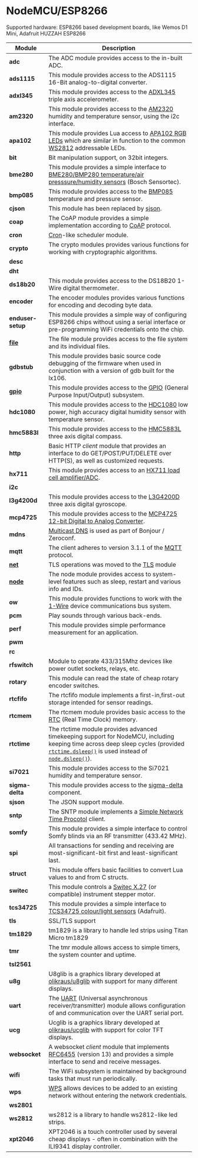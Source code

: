 # NodeMCU/ESP8266
Supported hardware: ESP8266 based development boards, like Wemos D1 Mini, Adafruit HUZZAH ESP8266

| Module | Description |
| --- | --- |
| **adc** | The ADC module provides access to the in-built ADC. | 
| **ads1115** | This module provides access to the ADS1115 16-Bit analog-to-digital converter. | 
| **adxl345** | This module provides access to the [ADXL345](https://www.sparkfun.com/products/9836) triple axis accelerometer. | 
| **am2320** | This module provides access to the [AM2320](https://akizukidenshi.com/download/ds/aosong/AM2320.pdf) humidity and temperature sensor, using the i2c interface. | 
| **apa102** | This module provides Lua access to [APA102 RGB LEDs](https://youtu.be/UYvC-hukz-0) which are similar in function to the common [WS2812](ws2812) addressable LEDs. | 
| **bit** | Bit manipulation support, on 32bit integers. | 
| **bme280** | This module provides a simple interface to [BME280/BMP280 temperature/air presssure/humidity sensors](http://www.bosch-sensortec.com/bst/products/all_products/bme280) (Bosch Sensortec). | 
| **bmp085** | This module provides access to the [BMP085](https://www.sparkfun.com/tutorials/253) temperature and pressure sensor. | 
| **cjson** | This module has been replaced by [sjson](sjson.md). | 
| **coap** | The CoAP module provides a simple implementation according to [CoAP](http://tools.ietf.org/html/rfc7252) protocol. | 
| **cron** | [Cron](https://en.wikipedia.org/wiki/Cron)-like scheduler module. | 
| **crypto** | The crypto modules provides various functions for working with cryptographic algorithms. | 
| **desc** |  | 
| **dht** |  | 
| **ds18b20** | This module provides access to the DS18B20 1-Wire digital thermometer. | 
| **encoder** | The encoder modules provides various functions for encoding and decoding byte data. | 
| **enduser-setup** | This module provides a simple way of configuring ESP8266 chips without using a serial interface or pre-programming WiFi credentials onto the chip. | 
| **[file](modules/file.md)** | The file module provides access to the file system and its individual files. | 
| **gdbstub** | This module provides basic source code debugging of the firmware when used in conjunction with a version of gdb built for the lx106. | 
| **[gpio](modules/gpio.md)** | This module provides access to the [GPIO](https://en.wikipedia.org/wiki/General-purpose_input/output) (General Purpose Input/Output) subsystem. | 
| **hdc1080** | This module provides access to the [HDC1080](http://www.ti.com/product/HDC1080) low power, high accuracy digital humidity sensor with temperature sensor. | 
| **hmc5883l** | This module provides access to the [HMC5883L](https://www.sparkfun.com/products/10530) three axis digital compass. | 
| **http** | Basic HTTP *client* module that provides an interface to do GET/POST/PUT/DELETE over HTTP(S), as well as customized requests. | 
| **hx711** | This module provides access to an [HX711 load cell amplifier/ADC](https://learn.sparkfun.com/tutorials/load-cell-amplifier-hx711-breakout-hookup-guide). | 
| **i2c** |  | 
| **l3g4200d** | This module provides access to the [L3G4200D](https://www.sparkfun.com/products/10612) three axis digital gyroscope. | 
| **mcp4725** | This module provides access to the [MCP4725 12-bit Digital to Analog Converter](http://ww1.microchip.com/downloads/en/DeviceDoc/22039d.pdf). | 
| **mdns** | [Multicast DNS](https://en.wikipedia.org/wiki/Multicast_DNS) is used as part of Bonjour / Zeroconf. | 
| **mqtt** | The client adheres to version 3.1.1 of the [MQTT](https://en.wikipedia.org/wiki/MQTT) protocol. | 
| **[net](modules/net.md)** |  TLS operations was moved to the [TLS](tls.md) module  | 
| **[node](modules/node.md)** | The node module provides access to system-level features such as sleep, restart and various info and IDs. | 
| **ow** | This module provides functions to work with the [1-Wire](https://en.wikipedia.org/wiki/1-Wire) device communications bus system. | 
| **pcm** | Play sounds through various back-ends. | 
| **perf** | This module provides simple performance measurement for an application. | 
| **pwm** |  | 
| **rc** |  | 
| **rfswitch** | Module to operate 433/315Mhz devices like power outlet sockets, relays, etc. | 
| **rotary** | This module can read the state of cheap rotary encoder switches. | 
| **rtcfifo** | The rtcfifo module implements a first-in,first-out storage intended for sensor readings. | 
| **rtcmem** | The rtcmem module provides basic access to the [RTC](https://en.wikipedia.org/wiki/Real-time_clock) (Real Time Clock) memory. | 
| **rtctime** | The rtctime module provides advanced timekeeping support for NodeMCU, including keeping time across deep sleep cycles (provided [`rtctime.dsleep()`](#rtctimedsleep) is used instead of [`node.dsleep()`](node.md#nodedsleep)). | 
| **si7021** | This module provides access to the Si7021 humidity and temperature sensor. | 
| **sigma-delta** | This module provides access to the [sigma-delta](https://en.wikipedia.org/wiki/Delta-sigma_modulation) component. | 
| **sjson** | The JSON support module. | 
| **sntp** | The SNTP module implements a [Simple Network Time Procotol](https://en.wikipedia.org/wiki/Network_Time_Protocol#SNTP) client. | 
| **somfy** | This module provides a simple interface to control Somfy blinds via an RF transmitter (433.42 MHz). | 
| **spi** | All transactions for sending and receiving are most-significant-bit first and least-significant last. | 
| **struct** | This module offers basic facilities to convert Lua values to and from C structs. | 
| **switec** | This module controls a [Switec X.27](http://www.jukenswisstech.com/?page_id=103) (or compatible) instrument stepper motor. | 
| **tcs34725** | This module provides a simple interface to [TCS34725 colour/light sensors](https://www.adafruit.com/product/1334) (Adafruit). | 
| **tls** | SSL/TLS support | 
| **tm1829** | tm1829 is a library to handle led strips using Titan Micro tm1829 | 
| **tmr** | The tmr module allows access to simple timers, the system counter and uptime. | 
| **tsl2561** |  | 
| **u8g** | U8glib is a graphics library developed at [olikraus/u8glib](https://github.com/olikraus/u8glib) with support for many different displays. | 
| **uart** | The [UART](https://en.wikipedia.org/wiki/Universal_asynchronous_receiver/transmitter) (Universal asynchronous receiver/transmitter) module allows configuration of and communication over the UART serial port. | 
| **ucg** | Ucglib is a graphics library developed at [olikraus/ucglib](https://github.com/olikraus/ucglib) with support for color TFT displays. | 
| **websocket** | A websocket *client* module that implements [RFC6455](https://tools.ietf.org/html/rfc6455) (version 13) and provides a simple interface to send and receive messages. | 
| **wifi** | 	The WiFi subsystem is maintained by background tasks that must run periodically. | 
| **wps** | [WPS](https://en.wikipedia.org/wiki/Wi-Fi_Protected_Setup) allows devices to be added to an existing network without entering the network credentials. | 
| **ws2801** |  | 
| **ws2812** | ws2812 is a library to handle ws2812-like led strips. | 
| **xpt2046** | XPT2046 is a touch controller used by several cheap displays - often in combination with the ILI9341 display controller. | 
